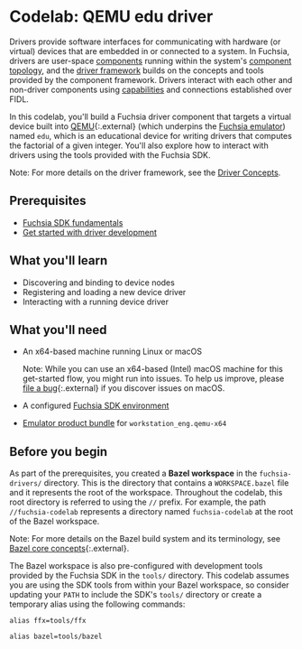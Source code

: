 # Codelab: QEMU edu driver

Drivers provide software interfaces for communicating with hardware (or virtual)
devices that are embedded in or connected to a system. In Fuchsia, drivers are
user-space [components][concepts-components] running within the system's
[component topology][concepts-component-topology], and the
[driver framework][concepts-driver-framework] builds on the concepts and tools
provided by the component framework. Drivers interact with each other and
non-driver components using [capabilities][concepts-capabilities] and connections
established over FIDL.

In this codelab, you'll build a Fuchsia driver component that targets a virtual
device built into [QEMU][qemu]{:.external} (which underpins the
[Fuchsia emulator][guide-fuchsia-emulator]) named `edu`, which is an educational
device for writing drivers that computes the factorial of a given integer.
You'll also explore how to interact with drivers using the tools provided with
the Fuchsia SDK.

Note: For more details on the driver framework, see the
[Driver Concepts][concepts-drivers].

## Prerequisites

*   [Fuchsia SDK fundamentals][guide-fundamentals]
*   [Get started with driver development][driver-get-started]

## What you'll learn

*   Discovering and binding to device nodes
*   Registering and loading a new device driver
*   Interacting with a running device driver

## What you'll need

*   An x64-based machine running Linux or macOS

    Note: While you can use an x64-based (Intel) macOS machine for this get-started
    flow, you might run into issues. To help us improve, please
    [file a bug][sdk-bug]{:.external} if you discover issues on macOS.

*   A configured [Fuchsia SDK environment][driver-get-started]
*   [Emulator product bundle][driver-product-bundle]
    for `workstation_eng.qemu-x64`

## Before you begin

As part of the prerequisites, you created a **Bazel workspace** in the
`fuchsia-drivers/` directory. This is the directory that contains a
`WORKSPACE.bazel` file and it represents the root of the workspace. Throughout
the codelab, this root directory is referred to using the `//` prefix. For
example, the path `//fuchsia-codelab` represents a directory named
`fuchsia-codelab` at the root of the Bazel workspace.

Note: For more details on the Bazel build system and its terminology, see
[Bazel core concepts][bazel-concepts]{:.external}.

The Bazel workspace is also pre-configured with development tools provided by
the Fuchsia SDK in the `tools/` directory. This codelab assumes you are using
the SDK tools from within your Bazel workspace, so consider updating your `PATH`
to include the SDK's `tools/` directory or create a temporary alias using the
following commands:

```posix-terminal
alias ffx=tools/ffx
```

```posix-terminal
alias bazel=tools/bazel
```

<!-- Reference links -->

[bazel-concepts]: https://bazel.build/concepts/build-ref
[concepts-capabilities]: /docs/concepts/components/v2/capabilities/README.md
[concepts-component-topology]: /docs/concepts/components/v2/topology.md
[concepts-components]: /docs/concepts/components/v2/introduction.md
[concepts-driver-framework]: /docs/concepts/drivers/driver_framework.md
[concepts-drivers]: /docs/concepts/drivers/README.md
[driver-get-started]: /docs/get-started/sdk/get-started-with-driver.md
[driver-product-bundle]: /docs/get-started/sdk/get-started-with-driver.md#start-the-emulator
[guide-fuchsia-emulator]: /docs/development/sdk/ffx/start-the-fuchsia-emulator.md
[guide-fundamentals]: /docs/get-started/sdk/learn/README.md
[qemu]: https://www.qemu.org/
[sdk-bug]: https://bugs.fuchsia.dev/p/fuchsia/issues/entry?template=Bazel

